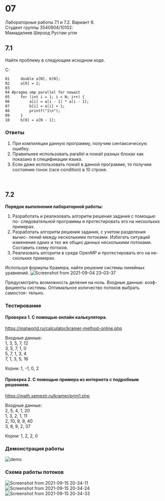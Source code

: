 # 07
Лабораторные работы 7.1 и 7.2. Вариант 8.<br>
Студент группы 3540904/10102:<br>
Мамадалиев Шерзод Рустам угли

## 7.1
Найти проблему в следующем исходном коде.

C:
```txt
01     double a[N], b[N];
02     a[0] = 2;
03
04 #pragma omp parallel for nowait
05     for (int i = 1; i < N; i++) {
06         a[i] = a[i - 1] * a[i - 1];
07         b[i] = a[i] + 1;
08         printf("1\n");
09     }
10     b[0] = a[N - 1];
```

### Ответы
1. При компиляции данную программу, получим синтаксическую ошибку.
2. Правильнее использовать parallel и nowait разных блоках как показано в спецификации языка.
3. Если даже использовать nowait в данной программе, то получим состояние гонок (race condition) в 10 строке.
<br>

## 7.2
**Порядок выполнения лабораторной работы:**
1. Разработать и реализовать алгоритм решения задания с помощью по-
следовательной программы и протестировать его на нескольких примерах.
2. Разработать алгоритм решения задания, с учетом разделения вычис-
лений между несколькими потоками. Избегать ситуаций изменения одних и
тех же общих данных несколькими потоками. Составить схему потоков.
3. Реализовать алгоритм в среде OpenMP и протестировать его на не-
скольких примерах.

Используя формулы Крамера, найти решение системы линейных
уравнений.
![Screenshot from 2021-09-04 23-03-37](https://user-images.githubusercontent.com/32206555/133014569-885eac2f-fffa-4cb7-876e-b88ba3e4f90c.png)

Предусмотреть возможность деления на ноль. Входные данные: коэф-
фициенты системы. Оптимальное количество потоков выбрать самостоя-
тельно.

### Тестирование
#### Проверка 1. С помощью онлайн калькулятора.
https://matworld.ru/calculator/kramer-method-online.php

Входные данные:<br>
1, 3, 5, 7, 12<br>
3, 5, 7, 1, 0<br>
5, 7, 1, 3, 4<br>
7, 1, 3, 5, 16<br>

Корни: 1, -1, 0, 2<br>

#### Проверка 2. С помощью примера из интернета с подробным решением.
https://math.semestr.ru/kramer/prim1.php

Входные данные:<br>
2, 5, 4, 1, 20<br>
1, 3, 2, 1, 11<br>
2, 10, 9, 9, 40<br>
3, 8, 9, 2, 37<br>

Корни: 1, 2, 2, 0

### Демонстрация работы
![demo](https://user-images.githubusercontent.com/32206555/133344715-12d70a42-20d9-4d5e-b6f5-156d8ff80471.png)

### Схема работы потоков
![Screenshot from 2021-09-15 20-34-11](https://user-images.githubusercontent.com/32206555/133481860-8d6629cf-fbe4-4d5d-a581-2abad86ec7cb.png)
![Screenshot from 2021-09-15 20-34-24](https://user-images.githubusercontent.com/32206555/133481868-676b842b-d63b-4fc1-af16-afc1726ac71b.png)
![Screenshot from 2021-09-15 20-34-33](https://user-images.githubusercontent.com/32206555/133481880-34bf816d-36cc-4862-a443-4a9b9704604d.png)
